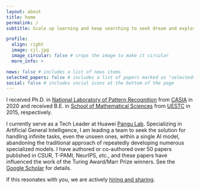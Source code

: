 ```yaml
---
layout: about
title: home
permalink: /
subtitle: Scale up learning and keep searching to seek dream and explore AI.

profile:
  align: right
  image: cjl.jpg
  image_circular: false # crops the image to make it circular
  more_info: >

news: false # includes a list of news items
selected_papers: false # includes a list of papers marked as "selected={true}"
social: false # includes social icons at the bottom of the page
---
```

I received Ph.D. in [National Laboratory of Pattern Recognition](https://nlpr.ia.ac.cn/en) from [CASIA](https://www.ia.cas.cn/) in 2020 and received B.E. in [School of Mathematical Sciences](https://www.math.uestc.edu.cn/) from [UESTC](https://www.uestc.edu.cn/) in 2015, respectively.

I currently serve as a Tech Leader at Huawei [Pangu Lab](https://www.huaweicloud.com/product/pangu.html). Specializing in Artificial General Intelligence, I am leading a team to seek the solution for handling infinite tasks, even the unseen ones, within a single AI model, abandoning the traditional approach of repeatedly developing numerous specialized models. I have authored or co-authored over 50 papers published in CSUR‌‌, T-PAMI, NeurIPS, _etc._, and these papers have influenced the work of the Turing Award/Marr Prize winners. See the [Google Scholar](https://scholar.google.com/citations?user=RDwnNsQAAAAJ) for details.

If this resonates with you, we are actively [hiring and sharing](mailto:jianlong.chang@huawei.com).
